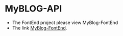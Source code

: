 # MyBLOG-API
* The FontEnd project please view MyBlog-FontEnd
* The link [MyBlog-FontEnd](https://github.com/tyutzgl/MyBLOG-FontEnd).
